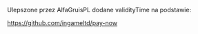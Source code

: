 Ulepszone przez AlfaGruisPL
dodane validityTime
na podstawie:


https://github.com/ingameltd/pay-now

<!--
# PayNow for NodeJS

![Build](https://github.com/ingameltd/pay-now/workflows/Build/badge.svg) ![License](https://img.shields.io/github/license/ingameltd/pay-now) ![Package Version](https://img.shields.io/npm/v/@ingameltd/pay-now) ![Last Commit](https://img.shields.io/github/last-commit/ingameltd/pay-now)

NodeJS library for [PayNow](https://paynow.pl) payment service. This library is written in Typescript to provide
best typesafety.

Official REST API docs can be found [here](https://docs.paynow.pl/).

## Documentation

Documentation can be in read [here](https://ingameltd.github.io/pay-now).

## Installation

```bash
npm install --save @ingameltd/pay-now
```

## Typescript

### Importing

```typescript
import {
  PayNow,
  Payment,
  PaymentCreatedResponse
} from "@ingameltd/pay-now";
```

### Initialization

- **apiKey** - API Key from PayNow panel
- **signatureKey** - Signature Key from PayNow panel

```typescript
const payNow = new PayNow(
  apiKey, 
  signatureKey, 
  { 
    sandbox: false // enable or disable sandbox
  }
);
```

### Create payment

```typescript
const payment: Payment = {
    amount: 1000, // 10,00 PLN
    externalId: '9fea23c7-cd5c-4884-9842-6f8592be65df', // unique id from merchant system
    description: "Test transaction",
    buyer: {
        email: "jhondoe@example.com"
    }
}

const result: PaymentCreatedResponse = await payNow.createPayment(payment)

console.log(result)
```

### Get payment status

```typescript
// payment id from paynow
const result: PaymentStatusResponse = payNow.paymentStatus(paymentId)
console.log(result)
```

### Check integrity of incoming message

To verify a notification you must check integrity of an incoming message and compare it with `Signature` header field(you can set Notification endpoint in panel)

#### Example with Express

```typescript
const calculatedSignature = paynow.calculateSignature(req.body)
console.log(calculatedSignature === req.header('Signature'))
```
-->